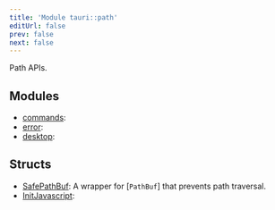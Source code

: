 ```yaml
---
title: 'Module tauri::path'
editUrl: false
prev: false
next: false
---
```



Path APIs.
## Modules


- [commands](/2/reference/rust/tauri/path/commands): 
- [error](/2/reference/rust/tauri/path/error): 
- [desktop](/2/reference/rust/tauri/path/desktop): 
## Structs


- [SafePathBuf](/2/reference/rust/tauri/SafePathBuf): A wrapper for [`PathBuf`] that prevents path traversal.
- [InitJavascript](/2/reference/rust/tauri/InitJavascript): 
